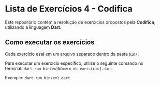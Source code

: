 # Lista de Exercícios 4 - Codifica

Este repositório contém a resolução de exercícios propostos pela **Codifica**, utilizando a linguagem **Dart**.

## Como executar os exercícios

Cada exercício está em um arquivo separado dentro da pasta `bin/`.

Para executar um exercício específico, utilize o seguinte comando no terminal:
`dart run bin/ex[Número do exercício].dart`.

Exemplo:
`dart run bin/ex1.dart`